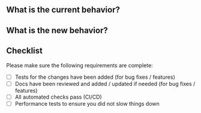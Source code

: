 ## What is the current behavior?

<!-- Please describe the current behavior that you are modifying, or link to a
  relevant issue. -->

## What is the new behavior?

<!-- Please describe the behavior or changes that are being added here. -->

## Checklist

Please make sure the following requirements are complete:

- [ ] Tests for the changes have been added (for bug fixes / features)
- [ ] Docs have been reviewed and added / updated if needed (for bug fixes /
  features)
- [ ] All automated checks pass (CI/CD)
- [ ] Performance tests to ensure you did not slow things down
